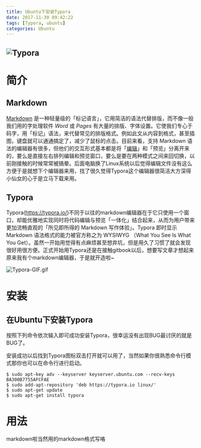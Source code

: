 ```yaml
---
title: Ubuntu下安装Typora
date: 2017-11-30 09:42:22
tags: [Typora, ubuntu]
categories: Ubuntu
---
```


## ![Typora](https://eveywongblog.files.wordpress.com/2017/10/typora.png)

# 简介

## Markdown

[Markdown](http://zh.wikipedia.org/wiki/Markdown) 是一种轻量级的「标记语言」，它用简洁的语法代替排版，而不像一般我们用的字处理软件 *Word* 或 *Pages* 有大量的排版、字体设置。它使我们专心于码字，用「标记」语法，来代替常见的排版格式。例如此文从内容到格式，甚至插图，键盘就可以通通搞定了，减少了鼠标的点击。目前来看，支持 Markdown 语法的编辑器有很多，但他们的交互形式基本都是将「[编辑](http://www.iplaysoft.com/tag/%E7%BC%96%E8%BE%91)」和「预览」分离开来的，要么是直接左右排列编辑和预览窗口，要么是要在两种模式之间来回切换，以前刚接触的时候常常被搞晕。后面电脑换了Linux系统以后觉得编辑文件没有这么方便于是就想下个编辑器来用，找了很久觉得Typora这个编辑器很简洁大方深得小仙女的心于是立马下载来用。

## Typora

Typora(<https://typora.io/>)不同于以往的markdown编辑器在于它只使用一个窗口，却能优雅地实现同时将代码编辑与预览「一体化」结合起来，从而为用户带来更加流畅直观的「所见即所得的 Markdown 写作体验」。Typora 即时显示 Markdown 语法格式的能力被官方称之为 WYSIWYG （What You See Is What You Get）。虽然一开始用觉得有点麻烦甚至想弃坑，但是用久了习惯了就会发现很好用很方便。正式开始用Typora还是在接触gitbook以后，想要写文章才想起来原来我有个markdown编辑器，于是就开造啦~

![Typora-GIF.gif](https://eveywongblog.files.wordpress.com/2017/10/typora-gif.gif)



# 安装

## 在Ubuntu下安装Typora

按照下列命令依次输入即可成功安装Typora，很幸运没有出现BUG最讨厌的就是BUG了。

安装成功以后找到Typora图标双击打开就可以用了，当然如果你很熟悉命令行模式那你也可以在命令行进行启动。

```
$ sudo apt-key adv --keyserver keyserver.ubuntu.com --recv-keys BA300B7755AFCFAE
$ sudo add-apt-repository 'deb https://typora.io linux/'
$ sudo apt-get update
$ sudo apt-get install typora
```

# 用法

markdown啦当然用的markdown格式写咯